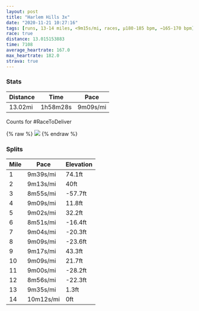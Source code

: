 ```yaml
---
layout: post
title: "Harlem Hills 3x"
date: "2020-11-21 10:27:16"
tags: [runs, 13-14 miles, <9m15s/mi, races, μ180-185 bpm, →165-170 bpm]
race: true
distance: 13.015153883
time: 7108
average_heartrate: 167.0
max_heartrate: 182.0
strava: true
---
```


### Stats

| Distance | Time | Pace |
|----------|------|------|
|13.02mi|1h58m28s|9m09s/mi|

Counts for #RaceToDeliver

{% raw %}
<img src='https://maps.googleapis.com/maps/api/staticmap?maptype=roadmap&path=enc:sv~wFh{hbMmDdMUpBaB|C{@|DuA~CaAdEDd@^\HdBIr@]bBaBbE@f@cAhBXxBq@zCEhC}D|GYrFa@xBCx@Nd@n@l@tBb@v@m@d@mCt@eAhA]p@HzC}@~@XnBzBjBnGhDtB|@rB|@nDz@jBnDhCbCr@bAr@|C`GtAf@dFNdBdDfAhFhCzChCdAxARtGmAdAHlDrBdDfG~@hAhE@fCf@lArAlBzD~EhFxC~Fp@v@`DbApG[|B`@|@jAf@jDX`@tDlCzAXdFdCxGbJnErE`BVhA]`BwBdCeG^{CKyAu@qAqEeCoAWcCcCs@gBGwBz@{B^gBS{A}AkCgC{@w@w@wCgGsC{AkAI_Bx@oCJeAq@eBsBmAwDSQyBRcA?mKmEe@k@oAmCiD}BiC_AeC_CyAuEGoA\_GeAeC_OsImCiBaBiB{Ac@uAkAcBa@sBN{C_@iANuB~AiB[{DaCmG_IaIMeD_AuAsBe@yBcA_@m@^Ur@N~AtAfCUjBk@d@u@@cBmBeCaBoDeAy@NaBpC_A|Cy@|GAx@\vAlA|@jAE^i@t@mDj@k@p@]rAHbB_ApAAbCjBf@rA`@pDp@jA`Bv@~@Az@cBl@qBFwD}CyGFoDIWqAcB{@gCuAc@u@v@Kn@R~A`AfB@lB_@d@eARo@cA{@Qk@}@yEmBqACw@h@eAhBy@zBi@zCGxE`@~AlAh@dAOb@yCr@y@zDu@`Bu@v@?|@d@t@l@h@dAt@`Fb@n@|CzA\f@hAnFpBfDtHlDpBlBt@|BlAnAdAXxBM|Av@l@jA~@`EfF`H~DdAnFuAnBF`Ab@fBnB|BxD~@lAhA\|E@`@TzAnAfEnGxDnDnBfE~BbCvAn@pHi@jC~@l@bAV|Ch@t@nChB|IzDpBvBbApBlB~B`Aj@fBV^z@p@|@fB\TfDk@`Eb@x@lDnAzCc@UX~Bf@bAz@p@bAKJjBnAVpAlBh@jC|BfCbAZKX^b@CPh@`@ZtACJlAMb@nAb@h@z@hCY`@TjA|Bh@@`BdB[r@LRIh@w@AbBp@fFxDd@a@\d@DxDZ]}@lCBRgAtAz@~BIf@g@d@zDnEI~@zAjAWTbA[fAJ^|@jANh@n@cBnGDv@k@fAPfBc@l@rBUSzDcAbD|AhB~@BQZD^|Bp@n@|@lAd@i@S&key=AIzaSyC1MId7bFpkLXNAaYhBSTb8jLyiSqzbDtM&size=800x800&markers=color:yellow|label:S|40.79482,-73.94245&markers=color:green|label:F|40.75458999999998,-74.0008400000001'>
{% endraw %}

### Splits

| Mile | Pace | Elevation |
|------|------|-----------|
|1|9m39s/mi|74.1ft|
|2|9m13s/mi|40ft|
|3|8m55s/mi|-57.7ft|
|4|9m09s/mi|11.8ft|
|5|9m02s/mi|32.2ft|
|6|8m51s/mi|-16.4ft|
|7|9m04s/mi|-20.3ft|
|8|9m09s/mi|-23.6ft|
|9|9m17s/mi|43.3ft|
|10|9m09s/mi|21.7ft|
|11|9m00s/mi|-28.2ft|
|12|8m56s/mi|-22.3ft|
|13|9m35s/mi|1.3ft|
|14|10m12s/mi|0ft|
